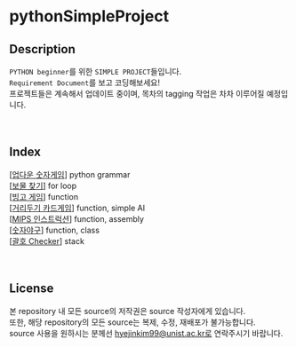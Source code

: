# pythonSimpleProject

## Description
`PYTHON beginner`를 위한 `SIMPLE PROJECT`들입니다.  
`Requirement Document`를 보고 코딩해보세요!  
프로젝트들은 계속해서 업데이트 중이며, 목차의 tagging 작업은 차차 이루어질 예정입니다.   
<br>
<br>

## Index
[[업다운 숫자게임](https://github.com/happyhddey/pythonSimpleProject/blob/main/project/updown/updownNumberGame.md)] python grammar   
[[보물 찾기](https://github.com/happyhddey/pythonSimpleProject/blob/main/project/treasureHunt/treasureHunt.md)] for loop   
[[빙고 게임](https://github.com/happyhddey/pythonSimpleProject/blob/main/project/allYouNeedIsFunction/bingoGame.md)] function   
[[거리두기 카드게임](https://github.com/happyhddey/pythonSimpleProject/blob/main/project/distancingCardGame/distancingCardGame.md)] function, simple AI  
[[MIPS 인스트럭션](https://github.com/happyhddey/pythonSimpleProject/blob/main/project/reverseEngineering/mipsInstruction.md)] function, assembly  
[[숫자야구](https://github.com/happyhddey/pythonSimpleProject/blob/main/project/bullsAndCows/bullsAndCows.md)] function, class  
[[괄호 Checker](https://github.com/happyhddey/pythonSimpleProject/blob/main/project/parenthesis/parenthesisAndParenthesis.md)] stack  
<br>
<br>

## License
본 repository 내 모든 source의 저작권은 source 작성자에게 있습니다.  
또한, 해당 repository의 모든 source는 복제, 수정, 재배포가 불가능합니다.   
source 사용을 원하시는 분께선 hyejinkim99@unist.ac.kr로 연락주시기 바랍니다.
<br>
<br>
